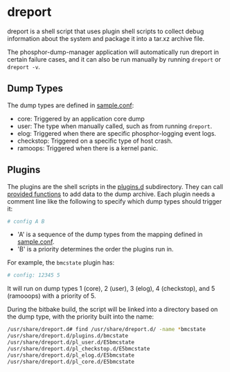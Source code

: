 # dreport

dreport is a shell script that uses plugin shell scripts to collect debug
information about the system and package it into a tar.xz archive file.

The phosphor-dump-manager application will automatically run dreport in certain
failure cases, and it can also be run manually by running `dreport` or
`dreport -v`.

## Dump Types

The dump types are defined in [sample.conf](sample.conf):

- core: Triggered by an application core dump
- user: The type when manually called, such as from running `dreport`.
- elog: Triggered when there are specific phosphor-logging event logs.
- checkstop: Triggered on a specific type of host crash.
- ramoops: Triggered when there is a kernel panic.

## Plugins

The plugins are the shell scripts in the [plugins.d](plugins.d) subdirectory.
They can call [provided functions](include.d/functions) to add data to the dump
archive. Each plugin needs a comment line like the following to specify which
dump types should trigger it:

```bash
# config A B
```

- 'A' is a sequence of the dump types from the mapping defined in
  [sample.conf](sample.conf).
- 'B' is a priority determines the order the plugins run in.

For example, the `bmcstate` plugin has:

```bash
# config: 12345 5
```

It will run on dump types 1 (core), 2 (user), 3 (elog), 4 (checkstop), and 5
(ramooops) with a priority of 5.

During the bitbake build, the script will be linked into a directory based on
the dump type, with the priority built into the name:

```bash
/usr/share/dreport.d# find /usr/share/dreport.d/ -name *bmcstate
/usr/share/dreport.d/plugins.d/bmcstate
/usr/share/dreport.d/pl_user.d/E5bmcstate
/usr/share/dreport.d/pl_checkstop.d/E5bmcstate
/usr/share/dreport.d/pl_elog.d/E5bmcstate
/usr/share/dreport.d/pl_core.d/E5bmcstate
```
